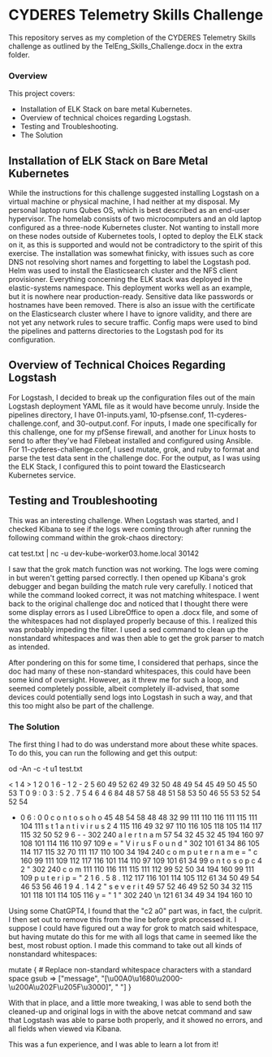 # CYDERES Telemetry Skills Challenge

This repository serves as my completion of the CYDERES Telemetry Skills challenge as outlined by the TelEng_Skills_Challenge.docx in the extra folder.

### Overview

This project covers:

- Installation of ELK Stack on bare metal Kubernetes.
- Overview of technical choices regarding Logstash.
- Testing and Troubleshooting.
- The Solution

## Installation of ELK Stack on Bare Metal Kubernetes

While the instructions for this challenge suggested installing Logstash on a virtual machine or physical machine, I had neither at my disposal. My personal laptop runs Qubes OS, which is best described as an end-user hypervisor. The homelab consists of two microcomputers and an old laptop configured as a three-node Kubernetes cluster. Not wanting to install more on these nodes outside of Kubernetes tools, I opted to deploy the ELK stack on it, as this is supported and would not be contradictory to the spirit of this exercise. The installation was somewhat finicky, with issues such as core DNS not resolving short names and forgetting to label the Logstash pod. Helm was used to install the Elasticsearch cluster and the NFS client provisioner. Everything concerning the ELK stack was deployed in the elastic-systems namespace. This deployment works well as an example, but it is nowhere near production-ready. Sensitive data like passwords or hostnames have been removed. There is also an issue with the certificate on the Elasticsearch cluster where I have to ignore validity, and there are not yet any network rules to secure traffic. Config maps were used to bind the pipelines and patterns directories to the Logstash pod for its configuration.


## Overview of Technical Choices Regarding Logstash

For Logstash, I decided to break up the configuration files out of the main Logstash deployment YAML file as it would have become unruly. Inside the pipelines directory, I have 01-inputs.yaml, 10-pfsense.conf, 11-cyderes-challenge.conf, and 30-output.conf. For inputs, I made one specifically for this challenge, one for my pfSense firewall, and another for Linux hosts to send to after they've had Filebeat installed and configured using Ansible. For 11-cyderes-challenge.conf, I used mutate, grok, and ruby to format and parse the test data sent in the challenge doc. For the output, as I was using the ELK Stack, I configured this to point toward the Elasticsearch Kubernetes service.


## Testing and Troubleshooting

This was an interesting challenge. When Logstash was started, and I checked Kibana to see if the logs were coming through after running the following command within the grok-chaos directory:

cat test.txt | nc -u dev-kube-worker03.home.local 30142

I saw that the grok match function was not working. The logs were coming in but weren't getting parsed correctly. I then opened up Kibana's grok debugger and began building the match rule very carefully. I noticed that while the command looked correct, it was not matching whitespace. I went back to the original challenge doc and noticed that I thought there were some display errors as I used LibreOffice to open a .docx file, and some of the whitespaces had not displayed properly because of this. I realized this was probably impeding the filter. I used a sed command to clean up the nonstandard whitespaces and was then able to get the grok parser to match as intended.

After pondering on this for some time, I considered that perhaps, since the doc had many of these non-standard whitespaces, this could have been some kind of oversight. However, as it threw me for such a loop, and seemed completely possible, albeit completely ill-advised, that some devices could potentially send logs into Logstash in such a way, and that this too might also be part of the challenge.


### The Solution

The first thing I had to do was understand more about these white spaces. To do this, you can run the following and get this output:

od -An -c -t u1 test.txt


   <   1   4   >   1   	2   0   1   6   -   1   2   -   2   5
  60  49  52  62  49  32  50  48  49  54  45  49  50  45  50  53
   T   0   9   :   0   3   :   5   2   .   7   5   4   6   4   6
  84  48  57  58  48  51  58  53  50  46  55  53  52  54  52  54
   -   0   6   :   0   0   	c   o   n   t   o   s   o   h   o
  45  48  54  58  48  48  32  99 111 110 116 111 115 111 104 111
   s   t   1   	a   n   t   i   v   i   r   u   s   	2   4
 115 116  49  32  97 110 116 105 118 105 114 117 115  32  50  52
   9   6   	-   	- 302 240   a   l   e   r   t   n   a   m
  57  54  32  45  32  45 194 160  97 108 101 114 116 110  97 109
   e   =   "   V   i   r   u   s   	F   o   u   n   d   " 302
 101  61  34  86 105 114 117 115  32  70 111 117 110 100  34 194
 240   c   o   m   p   u   t   e   r   n   a   m   e   =   "   c
 160  99 111 109 112 117 116 101 114 110  97 109 101  61  34  99
   o   n   t   o   s   o   p   c   4   2   " 302 240   c   o   m
 111 110 116 111 115 111 112  99  52  50  34 194 160  99 111 109
   p   u   t   e   r   i   p   =   "   2   1   6   .   5   8   .
 112 117 116 101 114 105 112  61  34  50  49  54  46  53  56  46
   1   9   4   .   1   4   2   "   	s   e   v   e   r   i   t
  49  57  52  46  49  52  50  34  32 115 101 118 101 114 105 116
   y   =   "   1   " 302 240  \n
 121  61  34  49  34 194 160  10


Using some ChatGPT4, I found that the "c2 a0" part was, in fact, the culprit. I then set out to remove this from the line before grok processed it. I suppose I could have figured out a way for grok to match said whitespace, but having mutate do this for me with all logs that came in seemed like the best, most robust option. I made this command to take out all kinds of nonstandard whitespaces:


mutate {
    # Replace non-standard whitespace characters with a standard space
    gsub => ["message", "[\\u00A0\\u1680\\u2000-\\u200A\\u202F\\u205F\\u3000]", " "]
}

With that in place, and a little more tweaking, I was able to send both the cleaned-up and original logs in with the above netcat command and saw that Logstash was able to parse both properly, and it showed no errors, and all fields when viewed via Kibana.

This was a fun experience, and I was able to learn a lot from it!
